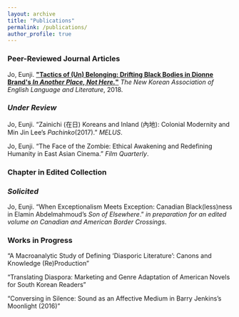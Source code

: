 ```yaml
---
layout: archive
title: "Publications"
permalink: /publications/
author_profile: true
---
```


### **Peer-Reviewed Journal Articles**  

Jo, Eunji. **["Tactics of (Un) Belonging: Drifting Black Bodies in Dionne Brand's *In Another Place, Not Here.*"](https://scholar.google.com/scholar?cluster=14745391888239651552&hl=en&as_sdt=0,31)** *The New Korean Association of English Language and Literature*, 2018.  

### _Under Review_
Jo, Eunji. “Zainichi (在日) Koreans and Inland (內地): Colonial Modernity and Min Jin Lee’s *Pachinko*(2017).” *MELUS*.

Jo, Eunji. “The Face of the Zombie: Ethical Awakening and Redefining Humanity in East Asian Cinema.” *Film Quarterly*. 

### **Chapter in Edited Collection**  
### _Solicited_
Jo, Eunji. “When Exceptionalism Meets Exception: Canadian Black(less)ness in Elamin Abdelmahmoud’s *Son of Elsewhere*.” *in preparation for an edited volume on Canadian and American Border Crossings*.

### **Works in Progress**  
“A Macroanalytic Study of Defining ‘Diasporic Literature’: Canons and Knowledge (Re)Production”

“Translating Diaspora: Marketing and Genre Adaptation of American Novels for South Korean Readers”

“Conversing in Silence: Sound as an Affective Medium in Barry Jenkins’s Moonlight (2016)”